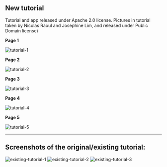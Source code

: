 ## New tutorial

Tutorial and app released under Apache 2.0 license. 
Pictures in tutorial taken by Nicolas Raoul and Josephine Lim, and released under Public Domain license)

**Page 1**

![tutorial-1](https://cloud.githubusercontent.com/assets/3611199/20912096/0765f68a-bbd2-11e6-85ce-898e29a3b7e5.png)

**Page 2**

![tutorial-2](https://cloud.githubusercontent.com/assets/3611199/20912097/0939059c-bbd2-11e6-9980-266b33df303e.png)

**Page 3**

![tutorial-3](https://cloud.githubusercontent.com/assets/3611199/20912098/0ae532c6-bbd2-11e6-8545-5f4bfa42ee47.png)

**Page 4**

![tutorial-4](https://cloud.githubusercontent.com/assets/3611199/20912100/1077730c-bbd2-11e6-9b14-ad737be1ca80.png)

**Page 5**

![tutorial-5](https://cloud.githubusercontent.com/assets/3611199/20912110/175ddd14-bbd2-11e6-91be-705cbba96e3c.png)


***

## Screenshots of the original/existing tutorial:

![existing-tutorial-1](https://cloud.githubusercontent.com/assets/3611199/20377868/514d80b8-acf7-11e6-9785-9ac9bba53041.png)
![existing-tutorial-2](https://cloud.githubusercontent.com/assets/3611199/20377869/5443a554-acf7-11e6-966c-40207559c675.png)
![existing-tutorial-3](https://cloud.githubusercontent.com/assets/3611199/20377874/592d17d0-acf7-11e6-9139-c0872860da5a.png)
